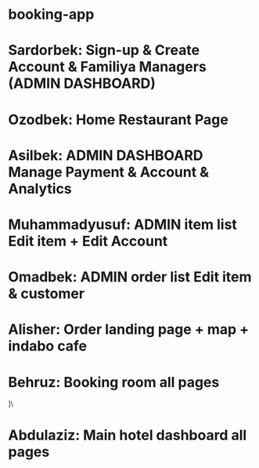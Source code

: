 # booking-app

<h1>Sardorbek: Sign-up & Create Account & Familiya Managers (ADMIN DASHBOARD)</h1> 
<h1>Ozodbek: Home Restaurant Page </h1>
<h1>Asilbek: ADMIN DASHBOARD Manage Payment & Account & Analytics</h1>
<h1>Muhammadyusuf: ADMIN item list Edit item + Edit Account</h1>
<h1>Omadbek: ADMIN order list Edit item & customer</h1>
<h1>Alisher: Order landing page + map + indabo cafe</h1>
<h1>Behruz: Booking room all pages </h1>]\
<h1>Abdulaziz: Main hotel dashboard all pages </h1>
